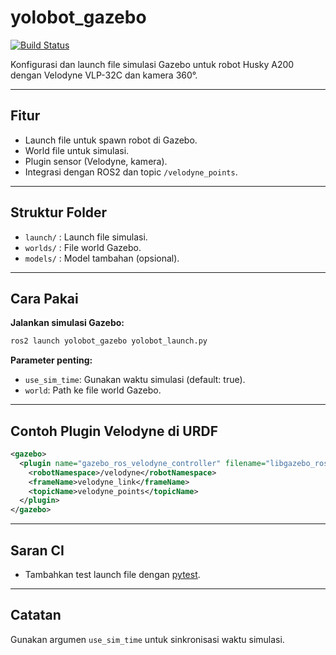 # yolobot_gazebo

[![Build Status](https://github.com/yourusername/yolobot/actions/workflows/ci.yml/badge.svg)](https://github.com/yourusername/yolobot/actions)

Konfigurasi dan launch file simulasi Gazebo untuk robot Husky A200 dengan Velodyne VLP-32C dan kamera 360°.

---

## Fitur
- Launch file untuk spawn robot di Gazebo.
- World file untuk simulasi.
- Plugin sensor (Velodyne, kamera).
- Integrasi dengan ROS2 dan topic `/velodyne_points`.

---

## Struktur Folder
- `launch/` : Launch file simulasi.
- `worlds/` : File world Gazebo.
- `models/` : Model tambahan (opsional).

---

## Cara Pakai

**Jalankan simulasi Gazebo:**
```sh
ros2 launch yolobot_gazebo yolobot_launch.py
```

**Parameter penting:**
- `use_sim_time`: Gunakan waktu simulasi (default: true).
- `world`: Path ke file world Gazebo.

---

## Contoh Plugin Velodyne di URDF
```xml
<gazebo>
  <plugin name="gazebo_ros_velodyne_controller" filename="libgazebo_ros_velodyne_laser.so">
    <robotNamespace>/velodyne</robotNamespace>
    <frameName>velodyne_link</frameName>
    <topicName>velodyne_points</topicName>
  </plugin>
</gazebo>
```

---

## Saran CI
- Tambahkan test launch file dengan [pytest](https://docs.pytest.org/en/stable/).

---

## Catatan
Gunakan argumen `use_sim_time` untuk sinkronisasi waktu simulasi.